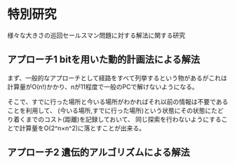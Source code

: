 # 特別研究

様々な大きさの巡回セールスマン問題に対する解法に関する研究

## アプローチ1 bitを用いた動的計画法による解法

まず、一般的なアプローチとして経路をすべて列挙するという物があるがこれは計算量がO(n!)かかり、nが11程度で一般のPCで解けないようになる。

そこで、すでに行った場所と今いる場所がわかればそれ以前の情報は不要であることを利用して、
(今いる場所,すでに行った場所)という状態にその状態にたどり着くまでのコスト(距離)を記録しておいて、
同じ探索を行わないようにすることで計算量をO(2^n×n^2)に落とすことが出来る。

## アプローチ2 遺伝的アルゴリズムによる解法
